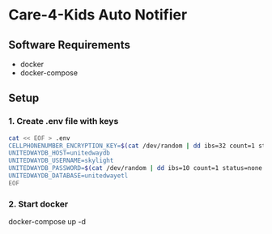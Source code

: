 # Care-4-Kids Auto Notifier

## Software Requirements 
* docker
* docker-compose

## Setup

### 1. Create .env file with keys
```bash 
cat << EOF > .env
CELLPHONENUMBER_ENCRYPTION_KEY=$(cat /dev/random | dd ibs=32 count=1 status=none | base64)
UNITEDWAYDB_HOST=unitedwaydb
UNITEDWAYDB_USERNAME=skylight
UNITEDWAYDB_PASSWORD=$(cat /dev/random | dd ibs=10 count=1 status=none | base64)
UNITEDWAYDB_DATABASE=unitedwayetl
EOF
```

### 2. Start docker
docker-compose up -d